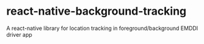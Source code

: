 # react-native-background-tracking
A react-native library for location tracking in foreground/background EMDDI driver app
